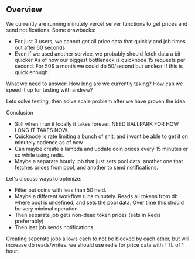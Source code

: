 ## Overview
We currently are running minutely vercel server functions to get prices and send notifications. Some drawbacks:
- For just 3 users, we cannot get all price data that quickly and job times out after 60 seconds
- Even if we used another service, we probably should fetch data a bit quicker
As of now our biggest bottleneck is quicknode 15 requests per second. For 50$ a month we could do 50/second but unclear if this is quick enough.

What we need to answer: How long are we currently taking? How can we speed it up for testing with andrew?

Lets solve testing, then solve scale problem after we have proven the idea.

Conclusion
- Still when i run it locally it takes forever. NEED BALLPARK FOR HOW LONG IT TAKES NOW.
- Quicknode is rate limiting a bunch of shit, and i wont be able to get it on minutely cadence as of now
- Can maybe create a lambda and update coin prices every 15 minutes or so while using redis.
- Maybe a separate hourly job that just sets pool data, another one that fetches prices from pool, and another to send notifications.



Let's discuss ways to optimize:

- Filter out coins with less than 50 held. 
- Maybe a different workflow runs minutely. Reads all tokens from db where pool is undefined, and sets the pool data. Over time this should be very minimal operation.
- Then separate job gets non-dead token prices (sets in Redis preferrably)
- Then last job sends notifications.

Creating seperate jobs allows each to not be blocked by each other, but will increase db reads/writes. we should use redis for price data with TTL of 1 hour.